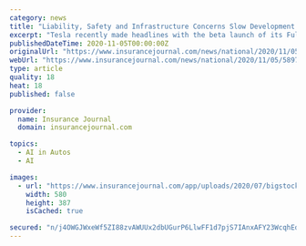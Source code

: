 ```yaml
---
category: news
title: "Liability, Safety and Infrastructure Concerns Slow Development of Self-Driving Cars"
excerpt: "Tesla recently made headlines with the beta launch of its Full Self-Driving system. That system comes with a disclaimer saying, \"It may do the wrong thing"
publishedDateTime: 2020-11-05T00:00:00Z
originalUrl: "https://www.insurancejournal.com/news/national/2020/11/05/589778.htm"
webUrl: "https://www.insurancejournal.com/news/national/2020/11/05/589778.htm"
type: article
quality: 18
heat: 18
published: false

provider:
  name: Insurance Journal
  domain: insurancejournal.com

topics:
  - AI in Autos
  - AI

images:
  - url: "https://www.insurancejournal.com/app/uploads/2020/07/bigstock-aerial-view-of-self-driving-vehicles-580x387.jpg"
    width: 580
    height: 387
    isCached: true

secured: "n/j4OWGJWxeWf5ZI88zvAWUUx2dbUGurP6LlwFF1d7pjS7IAnxAFY23WcqhEdXyAZMaXYNgaq1WXQD/ioxT09LfP5UnxngxTlCINN6rTJEP1mhNz4tgk3i6Y4TNTWups75xGB/Zp1LDv5QunyW11wZ/BJBL91rtoDU1FssUf9qyaHhvTmLlSU6WDRoMNs8lxQVymhjSotzTIXS06ElTaGUsZEaiGcKKQDR+EPP7NPwzE4C59uiX+JKwNphTC2lRYnpmf1/5PqiYjDVGaOAIWdt2NY37reL/8+wCpz4cvWE2DGzp6v1t6PYG7CCw5L50kDyOJkfiIhpmJVHEK4xWRfscVJrxTAR1GnLzLAFdEndo=;zxHyA84YODXcAKBFmVgADw=="
---
```


